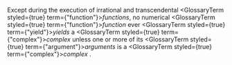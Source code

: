  



Except during the execution of irrational and transcendental <GlossaryTerm styled={true} term={"function"}><i>functions</i></GlossaryTerm>, no numerical <GlossaryTerm styled={true} term={"function"}><i>function</i></GlossaryTerm> ever <GlossaryTerm styled={true} term={"yield"}><i>yields</i></GlossaryTerm> a <GlossaryTerm styled={true} term={"complex"}><i>complex</i></GlossaryTerm> unless one or more of its <GlossaryTerm styled={true} term={"argument"}><i>arguments</i></GlossaryTerm> is a <GlossaryTerm styled={true} term={"complex"}><i>complex</i></GlossaryTerm> . 



